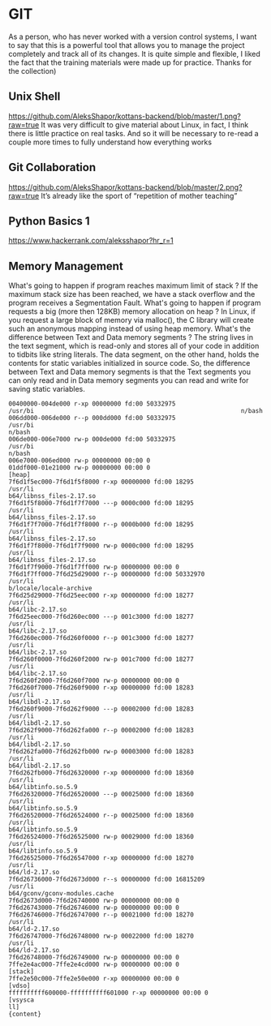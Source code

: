 # GIT
As a person, who has never worked with a version control systems, I want to say that this is a powerful tool that allows you to manage the project completely and track all of its changes.
It is quite simple and flexible, I liked the fact that the training materials were made up for practice.  Thanks for the collection)
## Unix Shell
https://github.com/AleksShapor/kottans-backend/blob/master/1.png?raw=true
It was very difficult to give material about Linux, in fact, I think there is little practice on real tasks. And so it will be necessary to re-read a couple more times to fully understand how everything works
## Git Collaboration
https://github.com/AleksShapor/kottans-backend/blob/master/2.png?raw=true
It’s already like the sport of “repetition of mother teaching”
## Python Basics 1
https://www.hackerrank.com/aleksshapor?hr_r=1
## Memory Management
What's going to happen if program reaches maximum limit of stack ?
If the maximum stack size has been reached, we have a stack overflow and the program receives a Segmentation Fault.
What's going to happen if program requests a big (more then 128KB) memory allocation on heap ?
In Linux, if you request a large block of memory via malloc(), the C library will create such an anonymous mapping instead of using heap memory.
What's the difference between Text and Data memory segments ?
The string lives in the text segment, which is read-only and stores all of your code in addition to tidbits like string literals.
The data segment, on the other hand, holds the contents for static variables initialized in source code.
So, the difference between Text and Data memory segments is that the Text segments you can only read and in Data memory segments you can read and write for saving static variables.
```
00400000-004de000 r-xp 00000000 fd:00 50332975                           /usr/bi                                                         n/bash
006dd000-006de000 r--p 000dd000 fd:00 50332975                           /usr/bi                                                                                                             n/bash
006de000-006e7000 rw-p 000de000 fd:00 50332975                           /usr/bi                                                                                                             n/bash
006e7000-006ed000 rw-p 00000000 00:00 0
01ddf000-01e21000 rw-p 00000000 00:00 0                                  [heap]
7f6d1f5ec000-7f6d1f5f8000 r-xp 00000000 fd:00 18295                      /usr/li                                                                                                             b64/libnss_files-2.17.so
7f6d1f5f8000-7f6d1f7f7000 ---p 0000c000 fd:00 18295                      /usr/li                                                                                                             b64/libnss_files-2.17.so
7f6d1f7f7000-7f6d1f7f8000 r--p 0000b000 fd:00 18295                      /usr/li                                                                                                             b64/libnss_files-2.17.so
7f6d1f7f8000-7f6d1f7f9000 rw-p 0000c000 fd:00 18295                      /usr/li                                                                                                             b64/libnss_files-2.17.so
7f6d1f7f9000-7f6d1f7ff000 rw-p 00000000 00:00 0
7f6d1f7ff000-7f6d25d29000 r--p 00000000 fd:00 50332970                   /usr/li                                                                                                             b/locale/locale-archive
7f6d25d29000-7f6d25eec000 r-xp 00000000 fd:00 18277                      /usr/li                                                                                                             b64/libc-2.17.so
7f6d25eec000-7f6d260ec000 ---p 001c3000 fd:00 18277                      /usr/li                                                                                                             b64/libc-2.17.so
7f6d260ec000-7f6d260f0000 r--p 001c3000 fd:00 18277                      /usr/li                                                                                                             b64/libc-2.17.so
7f6d260f0000-7f6d260f2000 rw-p 001c7000 fd:00 18277                      /usr/li                                                                                                             b64/libc-2.17.so
7f6d260f2000-7f6d260f7000 rw-p 00000000 00:00 0
7f6d260f7000-7f6d260f9000 r-xp 00000000 fd:00 18283                      /usr/li                                                                                                             b64/libdl-2.17.so
7f6d260f9000-7f6d262f9000 ---p 00002000 fd:00 18283                      /usr/li                                                                                                             b64/libdl-2.17.so
7f6d262f9000-7f6d262fa000 r--p 00002000 fd:00 18283                      /usr/li                                                                                                             b64/libdl-2.17.so
7f6d262fa000-7f6d262fb000 rw-p 00003000 fd:00 18283                      /usr/li                                                                                                             b64/libdl-2.17.so
7f6d262fb000-7f6d26320000 r-xp 00000000 fd:00 18360                      /usr/li                                                                                                             b64/libtinfo.so.5.9
7f6d26320000-7f6d26520000 ---p 00025000 fd:00 18360                      /usr/li                                                                                                             b64/libtinfo.so.5.9
7f6d26520000-7f6d26524000 r--p 00025000 fd:00 18360                      /usr/li                                                                                                             b64/libtinfo.so.5.9
7f6d26524000-7f6d26525000 rw-p 00029000 fd:00 18360                      /usr/li                                                                                                             b64/libtinfo.so.5.9
7f6d26525000-7f6d26547000 r-xp 00000000 fd:00 18270                      /usr/li                                                                                                             b64/ld-2.17.so
7f6d26736000-7f6d2673d000 r--s 00000000 fd:00 16815209                   /usr/li                                                                                                             b64/gconv/gconv-modules.cache
7f6d2673d000-7f6d26740000 rw-p 00000000 00:00 0
7f6d26743000-7f6d26746000 rw-p 00000000 00:00 0
7f6d26746000-7f6d26747000 r--p 00021000 fd:00 18270                      /usr/li                                                                                                             b64/ld-2.17.so
7f6d26747000-7f6d26748000 rw-p 00022000 fd:00 18270                      /usr/li                                                                                                             b64/ld-2.17.so
7f6d26748000-7f6d26749000 rw-p 00000000 00:00 0
7ffe2e4ac000-7ffe2e4cd000 rw-p 00000000 00:00 0                          [stack]
7ffe2e50c000-7ffe2e50e000 r-xp 00000000 00:00 0                          [vdso]
ffffffffff600000-ffffffffff601000 r-xp 00000000 00:00 0                  [vsysca                                                                                                             ll]
{content}
```

